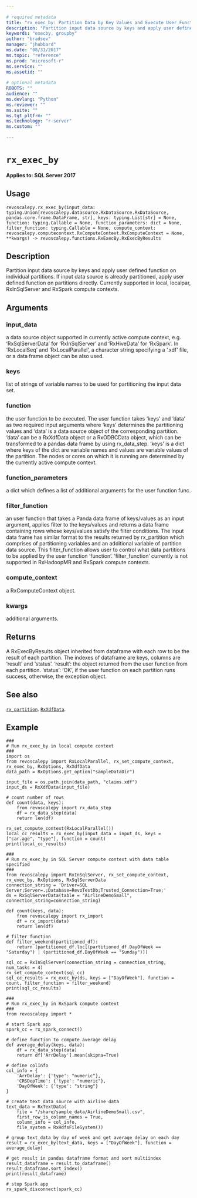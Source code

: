 ```yaml
--- 
 
# required metadata 
title: "rx_exec_by: Partition Data by Key Values and Execute User Function on Each Partition" 
description: "Partition input data source by keys and apply user defined function on individual partitions. If input data source is already partitioned, apply user defined function on partitions directly. Currently supported in local, localpar, RxInSqlServer and RxSpark compute contexts." 
keywords: "execby, groupby" 
author: "bradsev" 
manager: "jhubbard" 
ms.date: "08/31/2017" 
ms.topic: "reference" 
ms.prod: "microsoft-r" 
ms.service: "" 
ms.assetid: "" 
 
# optional metadata 
ROBOTS: "" 
audience: "" 
ms.devlang: "Python" 
ms.reviewer: "" 
ms.suite: "" 
ms.tgt_pltfrm: "" 
ms.technology: "r-server" 
ms.custom: "" 
 
---
```


# `rx_exec_by`


**Applies to: SQL Server 2017**


## Usage



```
revoscalepy.rx_exec_by(input_data: typing.Union[revoscalepy.datasource.RxDataSource.RxDataSource, pandas.core.frame.DataFrame, str], keys: typing.List[str] = None, function: typing.Callable = None, function_parameters: dict = None, filter_function: typing.Callable = None, compute_context: revoscalepy.computecontext.RxComputeContext.RxComputeContext = None, **kwargs) -> revoscalepy.functions.RxExecBy.RxExecByResults
```




## Description

Partition input data source by keys and apply user defined function on
individual partitions. If input data source is already partitioned, apply
user defined function on partitions directly. Currently supported in local,
localpar, RxInSqlServer and RxSpark compute contexts.


## Arguments


### input_data

a data source object supported in currently active compute context,
e.g. ‘RxSqlServerData’ for ‘RxInSqlServer’ and ‘RxHiveData’ for ‘RxSpark’. In ‘RxLocalSeq’
and ‘RxLocalParallel’, a character string specifying a ‘.xdf’ file, or a data frame object
can be also used.


### keys

list of strings of variable names to be used for partitioning
the input data set.


### function

the user function to be executed. The user function takes ‘keys’
and ‘data’ as two required input arguments where ‘keys’ determines the partitioning
values and ‘data’ is a data source object of the corresponding partition.
‘data’ can be a RxXdfData object or a RxODBCData object, which can be transformed
to a pandas data frame by using rx_data_step. ‘keys’ is a dict where keys of the dict
are variable names and values are variable values of the partition.
The nodes or cores on which it is running are determined by the currently active compute context.


### function_parameters

a dict which defines a list of additional arguments for
the user function func.


### filter_function

an user function that takes a Panda data frame of keys/values as
an input argument, applies filter to the keys/values and returns a data frame
containing rows whose keys/values satisfy the filter conditions. The input data frame
has similar format to the results returned by rx_partition which comprises of partitioning
variables and an additional variable of partition data source. This filter_function
allows user to control what data partitions to be applied by the user function ‘function’.
‘filter_function’ currently is not supported in RxHadoopMR and RxSpark compute contexts.


### compute_context

a RxComputeContext object.


### kwargs

additional arguments.


## Returns

A RxExecByResults object inherited from dataframe with each row to be the result of each partition.
The indexes of dataframe are keys, columns are ‘result’ and ‘status’.
‘result’: the object returned from the user function from each partition.
‘status’: ‘OK’, if the user function on each partition runs success, otherwise, the exception object.


## See also

[`rx_partition`](rx-partition.md).
[`RxXdfData`](RxXdfData.md).


## Example



```
###
# Run rx_exec_by in local compute context
###
import os
from revoscalepy import RxLocalParallel, rx_set_compute_context, rx_exec_by, RxOptions, RxXdfData
data_path = RxOptions.get_option("sampleDataDir")

input_file = os.path.join(data_path, "claims.xdf")
input_ds = RxXdfData(input_file)

# count number of rows
def count(data, keys):
    from revoscalepy import rx_data_step
    df = rx_data_step(data)
    return len(df)

rx_set_compute_context(RxLocalParallel())
local_cc_results = rx_exec_by(input_data = input_ds, keys = ["car.age", "type"], function = count)
print(local_cc_results)

###
# Run rx_exec_by in SQL Server compute context with data table specified
###
from revoscalepy import RxInSqlServer, rx_set_compute_context, rx_exec_by, RxOptions, RxSqlServerData
connection_string = 'Driver=SQL Server;Server=.;Database=RevoTestDb;Trusted_Connection=True;'
ds = RxSqlServerData(table = "AirlineDemoSmall", connection_string=connection_string)

def count(keys, data):
    from revoscalepy import rx_import
    df = rx_import(data)
    return len(df)

# filter function
def filter_weekend(partitioned_df):
    return (partitioned_df.loc[(partitioned_df.DayOfWeek == "Saturday") | (partitioned_df.DayOfWeek == "Sunday")])

sql_cc = RxInSqlServer(connection_string = connection_string, num_tasks = 4)
rx_set_compute_context(sql_cc)
sql_cc_results = rx_exec_by(ds, keys = ["DayOfWeek"], function = count, filter_function = filter_weekend)
print(sql_cc_results)

###
# Run rx_exec_by in RxSpark compute context
###
from revoscalepy import *

# start Spark app
spark_cc = rx_spark_connect()

# define function to compute average delay
def average_delay(keys, data):
    df = rx_data_step(data)
    return df['ArrDelay'].mean(skipna=True)

# define colInfo
col_info = {
    'ArrDelay': {'type': "numeric"},
    'CRSDepTime': {'type': "numeric"},
    'DayOfWeek': {'type': "string"}
}

# create text data source with airline data
text_data = RxTextData(
    file = "/share/sample_data/AirlineDemoSmall.csv",
    first_row_is_column_names = True,
    column_info = col_info,
    file_system = RxHdfsFileSystem())

# group text_data by day of week and get average delay on each day
result = rx_exec_by(text_data, keys = ["DayOfWeek"], function = average_delay)

# get result in pandas dataframe format and sort multiindex
result_dataframe = result.to_dataframe()
result_dataframe.sort_index()
print(result_dataframe)

# stop Spark app
rx_spark_disconnect(spark_cc)
```

